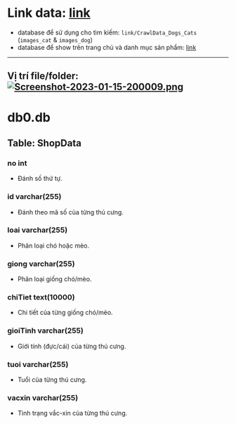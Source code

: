 # Link data: [link](https://drive.google.com/drive/folders/131x8fexwDqoyWqMq4iIEvpWm8FE-EETR)
- database để sử dụng cho tìm kiếm: `link/CrawlData_Dogs_Cats` (`images_cat` & `images_dog`)
- database để show trên trang chủ và danh mục sản phẩm: [link](https://drive.google.com/drive/folders/17SC60cB63BI9_1cw5SwGo3YBYqujCWM0)
------------------------------------------------------------------
Vị trí file/folder:
[![Screenshot-2023-01-15-200009.png](https://i.postimg.cc/NFXLPHNW/Screenshot-2023-01-15-200009.png)](https://postimg.cc/K3ZZ1RhN)
---------------------------------------------------------------
# db0.db

## Table: ShopData

### no int

- Đánh số thứ tự.

### id varchar(255)

- Đánh theo mã số của từng thú cưng.

### loai varchar(255)

- Phân loại chó hoặc mèo.

### giong varchar(255)

- Phân loại giống chó/mèo.

### chiTiet text(10000)

- Chi tiết của từng giống chó/mèo.

### gioiTinh varchar(255)

- Giới tính (đực/cái) của từng thú cưng.

### tuoi varchar(255)

- Tuổi của từng thú cưng.

### vacxin varchar(255)

- Tình trạng vắc-xin của từng thú cưng.
